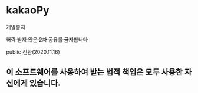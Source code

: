 # kakaoPy
개발중지




~~허락 받지 않은 2차 공유를 금지합니다~~


public 전환(2020.11.16)


## 이 소프트웨어를 사옹하여 받는 법적 책임은 모두 사용한 자신에게 있습니다.
